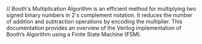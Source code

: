 // Booth's Multiplication Algorithm is an efficient method for multiplying two signed binary numbers in 2's complement notation. It reduces the number of addition and subtraction operations by encoding the multiplier. This documentation provides an overview of the Verilog implementation of Booth’s Algorithm using a Finite State Machine (FSM).
